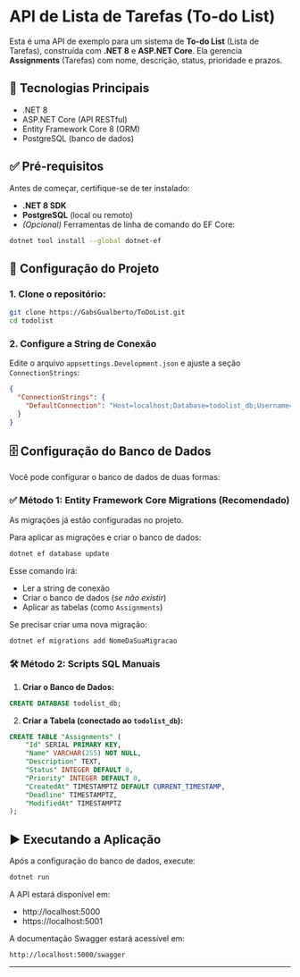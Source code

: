 ﻿# API de Lista de Tarefas (To-do List)

Esta é uma API de exemplo para um sistema de **To-do List** (Lista de Tarefas), construída com **.NET 8** e **ASP.NET Core**. Ela gerencia **Assignments** (Tarefas) com nome, descrição, status, prioridade e prazos.

## 🚀 Tecnologias Principais

- .NET 8  
- ASP.NET Core (API RESTful)  
- Entity Framework Core 8 (ORM)  
- PostgreSQL (banco de dados)

## ✅ Pré-requisitos

Antes de começar, certifique-se de ter instalado:

- **.NET 8 SDK**  
- **PostgreSQL** (local ou remoto)  
- *(Opcional)* Ferramentas de linha de comando do EF Core:

```bash
dotnet tool install --global dotnet-ef
```

## 📁 Configuração do Projeto

### 1. Clone o repositório:

```bash
git clone https://GabsGualberto/ToDoList.git
cd todolist
```

### 2. Configure a String de Conexão

Edite o arquivo `appsettings.Development.json` e ajuste a seção `ConnectionStrings`:

```json
{
  "ConnectionStrings": {
    "DefaultConnection": "Host=localhost;Database=todolist_db;Username=postgres;Password=sua_senha_segura"
  }
}
```

## 🗄️ Configuração do Banco de Dados

Você pode configurar o banco de dados de duas formas:

### ✅ Método 1: Entity Framework Core Migrations (Recomendado)

As migrações já estão configuradas no projeto.

Para aplicar as migrações e criar o banco de dados:

```bash
dotnet ef database update
```

Esse comando irá:

- Ler a string de conexão  
- Criar o banco de dados (*se não existir*)  
- Aplicar as tabelas (como `Assignments`)  

Se precisar criar uma nova migração:

```bash
dotnet ef migrations add NomeDaSuaMigracao
```

### 🛠️ Método 2: Scripts SQL Manuais

1. **Criar o Banco de Dados:**

```sql
CREATE DATABASE todolist_db;
```

2. **Criar a Tabela (conectado ao `todolist_db`):**

```sql
CREATE TABLE "Assignments" (
    "Id" SERIAL PRIMARY KEY,
    "Name" VARCHAR(255) NOT NULL,
    "Description" TEXT,
    "Status" INTEGER DEFAULT 0,
    "Priority" INTEGER DEFAULT 0,
    "CreatedAt" TIMESTAMPTZ DEFAULT CURRENT_TIMESTAMP,
    "Deadline" TIMESTAMPTZ,
    "ModifiedAt" TIMESTAMPTZ
);
```

## ▶️ Executando a Aplicação

Após a configuração do banco de dados, execute:

```bash
dotnet run
```

A API estará disponível em:

- http://localhost:5000  
- https://localhost:5001  

A documentação Swagger estará acessível em:

```
http://localhost:5000/swagger
```

---
